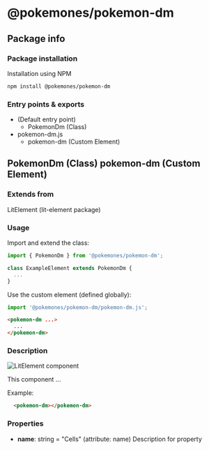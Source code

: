 # @pokemones/pokemon-dm

## Package info

### Package installation

Installation using NPM

```bash
npm install @pokemones/pokemon-dm
```

### Entry points & exports

- (Default entry point)
  - PokemonDm (Class)
- pokemon-dm.js
  - pokemon-dm (Custom Element)


## PokemonDm (Class) pokemon-dm (Custom Element) 

### Extends from

LitElement (lit-element package)

### Usage

Import and extend the class:

```js
import { PokemonDm } from '@pokemones/pokemon-dm';

class ExampleElement extends PokemonDm {
  ...
}
```

Use the custom element (defined globally):

```js
import '@pokemones/pokemon-dm/pokemon-dm.js';
```

```html
<pokemon-dm ...>
  ...
</pokemon-dm>
```

### Description

![LitElement component](https://img.shields.io/badge/litElement-component-blue.svg)

This component ...

Example:

```html
  <pokemon-dm></pokemon-dm>
```

### Properties

- **name**: string = "Cells" (attribute: name)
    Description for property
